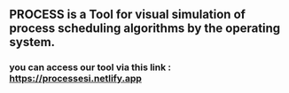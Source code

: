 ## PROCESS is a Tool for visual simulation of process scheduling algorithms by the operating system.
### you can access our tool via this link : https://processesi.netlify.app
